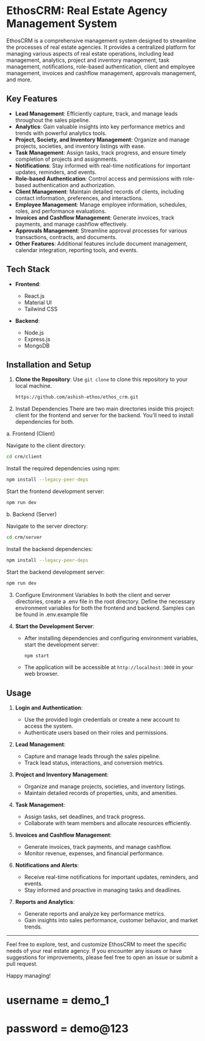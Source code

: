 # EthosCRM: Real Estate Agency Management System

EthosCRM is a comprehensive management system designed to streamline the processes of real estate agencies. It provides a centralized platform for managing various aspects of real estate operations, including lead management, analytics, project and inventory management, task management, notifications, role-based authentication, client and employee management, invoices and cashflow management, approvals management, and more.

## Key Features

- **Lead Management**: Efficiently capture, track, and manage leads throughout the sales pipeline.
- **Analytics**: Gain valuable insights into key performance metrics and trends with powerful analytics tools.
- **Project, Society, and Inventory Management**: Organize and manage projects, societies, and inventory listings with ease.
- **Task Management**: Assign tasks, track progress, and ensure timely completion of projects and assignments.
- **Notifications**: Stay informed with real-time notifications for important updates, reminders, and events.
- **Role-based Authentication**: Control access and permissions with role-based authentication and authorization.
- **Client Management**: Maintain detailed records of clients, including contact information, preferences, and interactions.
- **Employee Management**: Manage employee information, schedules, roles, and performance evaluations.
- **Invoices and Cashflow Management**: Generate invoices, track payments, and manage cashflow effectively.
- **Approvals Management**: Streamline approval processes for various transactions, contracts, and documents.
- **Other Features**: Additional features include document management, calendar integration, reporting tools, and events.

## Tech Stack

- **Frontend**:
  - React.js
  - Material UI
  - Tailwind CSS

- **Backend**:
  - Node.js
  - Express.js
  - MongoDB



## Installation and Setup

1. **Clone the Repository**: Use `git clone` to clone this repository to your local machine.
   ```bash
   https://github.com/ashish-ethos/ethos_crm.git
   ```

2. Install Dependencies
There are two main directories inside this project: client for the frontend and server for the backend. You'll need to install dependencies for both.

a. Frontend (Client)

Navigate to the client directory:
   ```bash
   cd crm/client
   ```
Install the required dependencies using npm:
   ```bash
   npm install --legacy-peer-deps
   ```
Start the frontend development server:
   ```bash
   npm run dev
   ```

b. Backend (Server)

Navigate to the server directory:
   ```bash
   cd crm/server
   ```
Install the backend dependencies:
   ```bash
   npm install --legacy-peer-deps
   ```
Start the backend development server:
   ```bash
   npm run dev
   ```

3. Configure Environment Variables
In both the client and server directories, create a .env file in the root directory.
Define the necessary environment variables for both the frontend and backend. Samples can be found in .env.example file

4. **Start the Development Server**:
   - After installing dependencies and configuring environment variables, start the development server:
     ```bash
     npm start
     ```
   - The application will be accessible at `http://localhost:3000` in your web browser.

## Usage

1. **Login and Authentication**:
   - Use the provided login credentials or create a new account to access the system.
   - Authenticate users based on their roles and permissions.

2. **Lead Management**:
   - Capture and manage leads through the sales pipeline.
   - Track lead status, interactions, and conversion metrics.

3. **Project and Inventory Management**:
   - Organize and manage projects, societies, and inventory listings.
   - Maintain detailed records of properties, units, and amenities.

4. **Task Management**:
   - Assign tasks, set deadlines, and track progress.
   - Collaborate with team members and allocate resources efficiently.

5. **Invoices and Cashflow Management**:
   - Generate invoices, track payments, and manage cashflow.
   - Monitor revenue, expenses, and financial performance.

6. **Notifications and Alerts**:
   - Receive real-time notifications for important updates, reminders, and events.
   - Stay informed and proactive in managing tasks and deadlines.

7. **Reports and Analytics**:
   - Generate reports and analyze key performance metrics.
   - Gain insights into sales performance, customer behavior, and market trends.

---




Feel free to explore, test, and customize EthosCRM to meet the specific needs of your real estate agency. If you encounter any issues or have suggestions for improvements, please feel free to open an issue or submit a pull request. 

Happy managing!


# username = demo_1
# password = demo@123


